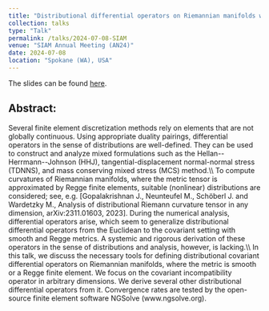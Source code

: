 ```yaml
---
title: "Distributional differential operators on Riemannian manifolds with smooth and Regge metrics"
collection: talks
type: "Talk"
permalink: /talks/2024-07-08-SIAM
venue: "SIAM Annual Meeting (AN24)"
date: 2024-07-08
location: "Spokane (WA), USA"
---
```


The slides can be found [here](http://michaelneunteufel.github.io/files/talks/SIAM_AN24_presentation.pdf).

<h2>Abstract:</h2>
Several finite element discretization methods rely on elements that are not globally continuous. Using appropriate duality pairings, differential operators in the sense of distributions are well-defined. They can be used to construct and analyze mixed formulations such as the Hellan--Herrmann--Johnson (HHJ), tangential-displacement normal-normal stress (TDNNS), and mass conserving mixed stress (MCS) method.\\
To compute curvatures of Riemannian manifolds, where the metric tensor is approximated by Regge finite elements, suitable (nonlinear) distributions are considered; see, e.g. [Gopalakrishnan J., Neunteufel M., Sch&ouml;berl J. and Wardetzky M., Analysis of distributional Riemann curvature tensor in any dimension, arXiv:2311.01603, 2023]. During the numerical analysis, differential operators arise, which seem to generalize distributional differential operators from the Euclidean to the covariant setting with smooth and Regge metrics. A systemic and rigorous derivation of these operators in the sense of distributions and analysis, however, is lacking.\\
In this talk, we discuss the necessary tools for defining distributional covariant differential operators on Riemannian manifolds, where the metric is smooth or a Regge finite element. We focus on the covariant incompatibility operator in arbitrary dimensions. We derive several other distributional differential operators from it. Convergence rates are tested by the open-source finite element software NGSolve (www.ngsolve.org).
